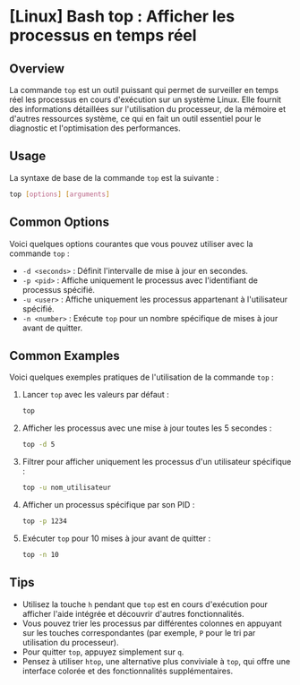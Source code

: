 # [Linux] Bash top : Afficher les processus en temps réel

## Overview
La commande `top` est un outil puissant qui permet de surveiller en temps réel les processus en cours d'exécution sur un système Linux. Elle fournit des informations détaillées sur l'utilisation du processeur, de la mémoire et d'autres ressources système, ce qui en fait un outil essentiel pour le diagnostic et l'optimisation des performances.

## Usage
La syntaxe de base de la commande `top` est la suivante :

```bash
top [options] [arguments]
```

## Common Options
Voici quelques options courantes que vous pouvez utiliser avec la commande `top` :

- `-d <seconds>` : Définit l'intervalle de mise à jour en secondes.
- `-p <pid>` : Affiche uniquement le processus avec l'identifiant de processus spécifié.
- `-u <user>` : Affiche uniquement les processus appartenant à l'utilisateur spécifié.
- `-n <number>` : Exécute `top` pour un nombre spécifique de mises à jour avant de quitter.

## Common Examples
Voici quelques exemples pratiques de l'utilisation de la commande `top` :

1. Lancer `top` avec les valeurs par défaut :
   ```bash
   top
   ```

2. Afficher les processus avec une mise à jour toutes les 5 secondes :
   ```bash
   top -d 5
   ```

3. Filtrer pour afficher uniquement les processus d'un utilisateur spécifique :
   ```bash
   top -u nom_utilisateur
   ```

4. Afficher un processus spécifique par son PID :
   ```bash
   top -p 1234
   ```

5. Exécuter `top` pour 10 mises à jour avant de quitter :
   ```bash
   top -n 10
   ```

## Tips
- Utilisez la touche `h` pendant que `top` est en cours d'exécution pour afficher l'aide intégrée et découvrir d'autres fonctionnalités.
- Vous pouvez trier les processus par différentes colonnes en appuyant sur les touches correspondantes (par exemple, `P` pour le tri par utilisation du processeur).
- Pour quitter `top`, appuyez simplement sur `q`.
- Pensez à utiliser `htop`, une alternative plus conviviale à `top`, qui offre une interface colorée et des fonctionnalités supplémentaires.